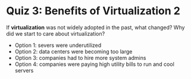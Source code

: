 # Quiz 3: Benefits of Virtualization 2

If **virtualization** was not widely adopted in the past, what changed? Why did we start to care about virtualization?

- Option 1: severs were underutilized
- Option 2: data centers were becoming too large
- Option 3: companies had to hire more system admins
- Option 4: companies were paying high utility bills to run and cool servers
